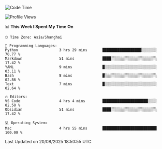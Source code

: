 <!--START_SECTION:waka-->
![Code Time](http://img.shields.io/badge/Code%20Time-570%20hrs%2043%20mins-blue)

![Profile Views](http://img.shields.io/badge/Profile%20Views-0-blue)

📊 **This Week I Spent My Time On** 

```text
🕑︎ Time Zone: Asia/Shanghai

💬 Programming Languages: 
Python                   3 hrs 29 mins       ██████████████████░░░░░░░   70.77 % 
Markdown                 51 mins             ████░░░░░░░░░░░░░░░░░░░░░   17.42 % 
YAML                     9 mins              █░░░░░░░░░░░░░░░░░░░░░░░░   03.11 % 
Bash                     8 mins              █░░░░░░░░░░░░░░░░░░░░░░░░   02.86 % 
Text                     7 mins              █░░░░░░░░░░░░░░░░░░░░░░░░   02.64 % 

🔥 Editors: 
VS Code                  4 hrs 4 mins        █████████████████████░░░░   82.58 % 
Obsidian                 51 mins             ████░░░░░░░░░░░░░░░░░░░░░   17.42 % 

💻 Operating System: 
Mac                      4 hrs 55 mins       █████████████████████████   100.00 % 
```


 Last Updated on 20/08/2025 18:50:55 UTC
<!--END_SECTION:waka-->
